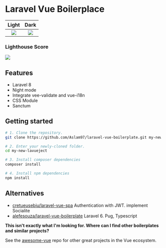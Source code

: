 # Laravel Vue Boilerplace

|                Light                 |                 Dark                 |
| :----------------------------------: | :----------------------------------: |
| ![](https://i.imgur.com/b8anAkR.png) | ![](https://i.imgur.com/L3HXQk5.png) |

### Lighthouse Score

<img src="https://i.imgur.com/W77JWwM.png"/>

## Features

- Laravel 8
- Night mode
- Integrate vee-validate and vue-i18n
- CSS Module
- Sanctum

## Getting started

```bash
# 1. Clone the repository.
git clone https://github.com/Aslam97/laravel-vue-boilerplate.git my-new-lavueject

# 2. Enter your newly-cloned folder.
cd my-new-lavueject

# 3. Install composer dependencies
composer install

# 4. Install npm dependencies
npm install
```

## Alternatives

- [cretueusebiu/laravel-vue-spa](https://github.com/cretueusebiu/laravel-vue-spa) Authentication with JWT. implement Socialite
- [alefesouza/laravel-vue-boilerplate](https://github.com/alefesouza/laravel-vue-boilerplate) Laravel 6. Pug, Typescript

**This isn't exactly what I'm looking for. Where can I find other boilerplates and similar projects?**

See the [awesome-vue](https://github.com/vuejs/awesome-vue#scaffold) repo for other great projects in the Vue ecosystem.
